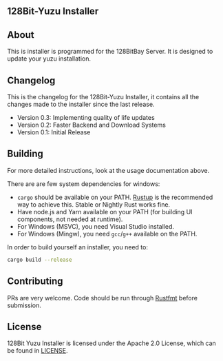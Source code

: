 ## 128Bit-Yuzu Installer

## About

This is installer is programmed for the 128BitBay Server. It is designed to update your yuzu installation.

## Changelog

This is the changelog for the 128Bit-Yuzu Installer, it contains all the changes made to the installer since the last release.

- Version 0.3: Implementing quality of life updates
- Version 0.2: Faster Backend and Download Systems
- Version 0.1: Initial Release

## Building

For more detailed instructions, look at the usage documentation above.

There are are few system dependencies for windows:

- `cargo` should be available on your PATH. [Rustup](https://rustup.rs/) is the
  recommended way to achieve this. Stable or Nightly Rust works fine.
- Have node.js and Yarn available on your PATH (for building UI components, not needed at runtime).
- For Windows (MSVC), you need Visual Studio installed.
- For Windows (Mingw), you need `gcc`/`g++` available on the PATH.

In order to build yourself an installer, you need to:

```bash
cargo build --release
```

## Contributing

PRs are very welcome. Code should be run through [Rustfmt](https://github.com/rust-lang-nursery/rustfmt)
before submission.

## License

128Bit Yuzu Installer is licensed under the Apache 2.0 License, which can be found in [LICENSE](LICENSE).
